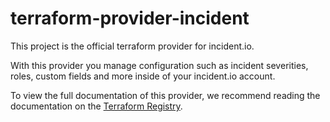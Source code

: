 # terraform-provider-incident

This project is the official terraform provider for incident.io.

With this provider you manage configuration such as incident severities, roles,
custom fields and more inside of your incident.io account.

To view the full documentation of this provider, we recommend reading the
documentation on the [Terraform
Registry](https://registry.terraform.io/providers/incident-io/incident/latest).
